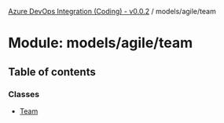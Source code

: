 [Azure DevOps Integration (Coding) - v0.0.2](../README.md) / models/agile/team

# Module: models/agile/team

## Table of contents

### Classes

- [Team](../classes/models_agile_team.Team.md)
